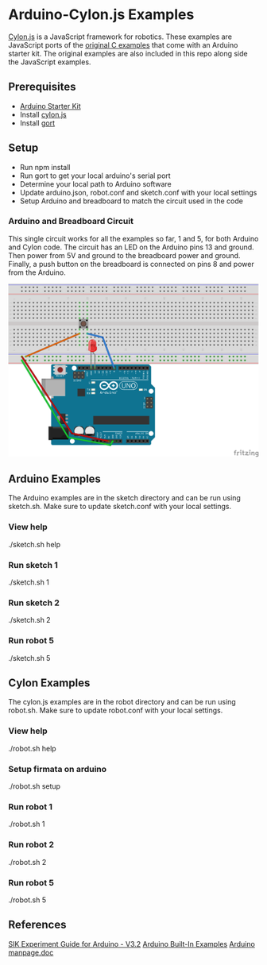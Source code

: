 
# Arduino-Cylon.js Examples

[Cylon.js](http://cylonjs.com/) is a JavaScript framework for robotics. These examples are JavaScript ports of the [original C examples](https://www.arduino.cc/en/Tutorial/BuiltInExamples) that come with an Arduino starter kit. The original examples are also included in this repo along side the JavaScript examples.

## Prerequisites

* [Arduino Starter Kit](https://www.arduino.cc/en/Main/ArduinoStarterKit)
* Install [cylon.js](http://cylonjs.com/documentation/getting-started/)
* Install [gort](http://gort.io/)

## Setup

* Run npm install
* Run gort to get your local arduino's serial port
* Determine your local path to Arduino software
* Update arduino.json, robot.conf and sketch.conf with your local settings
* Setup Arduino and breadboard to match the circuit used in the code

### Arduino and Breadboard Circuit

This single circuit works for all the examples so far, 1 and 5, for both Arduino and Cylon code. The circuit has an LED on the Arduino pins 13 and ground. Then power from 5V and ground to the breadboard power and ground. Finally, a push button on the breadboard is connected on pins 8 and power from the Arduino.

![Circuit Diagram](readme_circuit.png)

## Arduino Examples

The Arduino examples are in the sketch directory and can be run using sketch.sh. Make sure to update sketch.conf with your local settings.

### View help

./sketch.sh help

### Run sketch 1

./sketch.sh 1

### Run sketch 2

./sketch.sh 2

### Run robot 5

./sketch.sh 5

## Cylon Examples

The cylon.js examples are in the robot directory and can be run using robot.sh. Make sure to update robot.conf with your local settings.

### View help

./robot.sh help

### Setup firmata on arduino

./robot.sh setup

### Run robot 1

./robot.sh 1

### Run robot 2

./robot.sh 2

### Run robot 5

./robot.sh 5


## References

[SIK Experiment Guide for Arduino - V3.2](https://learn.sparkfun.com/tutorials/sik-experiment-guide-for-arduino---v32/all)
[Arduino Built-In Examples](https://www.arduino.cc/en/Tutorial/BuiltInExamples)
[Arduino manpage.doc](https://github.com/arduino/Arduino/blob/master/build/shared/manpage.adoc)
